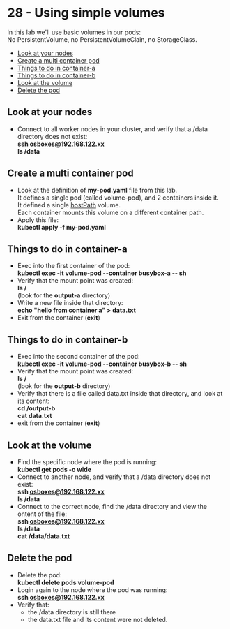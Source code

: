 # 28 - Using simple volumes

In this lab we'll use basic volumes in our pods:  
No PersistentVolume, no PersistentVolumeClain, no StorageClass.

- [Look at your nodes](#Look-at-your-nodes)
- [Create a multi container pod](#Create-a-multi-container-pod)
- [Things to do in container-a](#Things-to-do-in-container-a)
- [Things to do in container-b](#Things-to-do-in-container-b)
- [Look at the volume](#Look-at-the-volume)
- [Delete the pod](#Delete-the-pod)


## Look at your nodes

- Connect to all worker nodes in your cluster, and verify that a /data directory does not exist:  
**ssh osboxes@192.168.122.xx**  
**ls /data**


## Create a multi container pod

- Look at the definition of **my-pod.yaml** file from this lab.  
It defines a single pod (called volume-pod), and 2 containers inside it.  
It defined a single [hostPath](#https://kubernetes.io/docs/concepts/storage/volumes/#hostpath) volume.  
Each container mounts this volume on a different container path.
- Apply this file:  
**kubectl apply -f my-pod.yaml**


## Things to do in container-a

- Exec into the first container of the pod:  
**kubectl exec -it volume-pod --container busybox-a -- sh**
- Verify that the mount point was created:  
**ls /**  
(look for the **output-a** directory)
- Write a new file inside that directory:  
**echo "hello from container a" > data.txt**
- Exit from the container (**exit**)

## Things to do in container-b

- Exec into the second container of the pod:  
**kubectl exec -it volume-pod --container busybox-b -- sh**
- Verify that the mount point was created:  
**ls /**  
(look for the **output-b** directory)
- Verify that there is a file called data.txt inside that directory, and look at its content:  
**cd /output-b**  
**cat data.txt**
- exit from the container (**exit**)

## Look at the volume

- Find the specific node where the pod is running:  
**kubectl get pods -o wide**
- Connect to another node, and verify that a /data directory does not exist:  
**ssh osboxes@192.168.122.xx**  
**ls /data**
- Connect to the correct node, find the /data directory and view the ontent of the file:  
**ssh osboxes@192.168.122.xx**  
**ls /data**  
**cat /data/data.txt**

## Delete the pod

- Delete the pod:  
**kubectl delete pods volume-pod**
- Login again to the node where the pod was running:  
**ssh osboxes@192.168.122.xx**
- Verify that:  
  - the /data directory is still there
  - the data.txt file and its content were not deleted.

